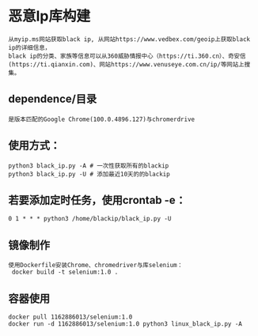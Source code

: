 # 恶意Ip库构建
    从myip.ms网站获取black ip, 从网站https://www.vedbex.com/geoip上获取black ip的详细信息，
    black ip的分类、家族等信息可以从360威胁情报中心（https://ti.360.cn）、奇安信(https://ti.qianxin.com)、网站https://www.venuseye.com.cn/ip/等网站上搜集。

## dependence/目录
    是版本匹配的Google Chrome(100.0.4896.127)与chromerdrive

## 使用方式：
    python3 black_ip.py -A # 一次性获取所有的blackip
    python3 black_ip.py -U # 添加最近10天的的blackip
## 若要添加定时任务，使用crontab -e：
    0 1 * * * python3 /home/blackip/black_ip.py -U

## 镜像制作
    使用Dockerfile安装Chrome、chromedriver与库selenium：
     docker build -t selenium:1.0 .

## 容器使用
    docker pull 1162886013/selenium:1.0
    docker run -d 1162886013/selenium:1.0 python3 linux_black_ip.py -A




